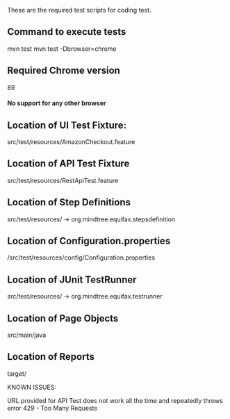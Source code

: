 These are the required test scripts for coding test.

## Command to execute tests

mvn test
mvn test -Dbrowser=chrome

## Required Chrome version

89

#### No support for any other browser

## Location of UI Test Fixture:

src/test/resources/AmazonCheckout.feature

## Location of API Test Fixture

src/test/resources/RestApiTest.feature

## Location of Step Definitions

src/test/resources/ -> org.mindtree.equifax.stepsdefinition

## Location of Configuration.properties
/src/test/resources/config/Configuration.properties

## Location of JUnit TestRunner

src/test/resources/ -> org.mindtree.equifax.testrunner

## Location of Page Objects

src/main/java

## Location of Reports

target/

KNOWN ISSUES:

URL provided for API Test does not work all the time and repeatedly throws error 429 - Too Many Requests

